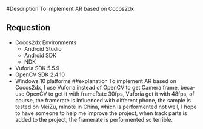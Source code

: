 #Description
To implement AR based on Cocos2dx
## Requestion
- Cocos2dx Environments
  + Android Studio
  + Android SDK
  + NDK
- Vuforia SDK 5.5.9
- OpenCV SDK 2.4.10
- Windows 10 platforms
##explanation
To implement AR based on Cocos2dx, I use Vuforia instead of OpenCV to get Camera frame, beca-
use OpenCV to get it with frameRate 30fps, Vuforia get it with 48fps, of course, the framerate
is influenced with different phone, the sample is tested on MeiZu, mlnote in China, which is 
performented not well, I hope to have someone to help me improve the project, when track parts
is added to the project, the framerate is performented so terrible.